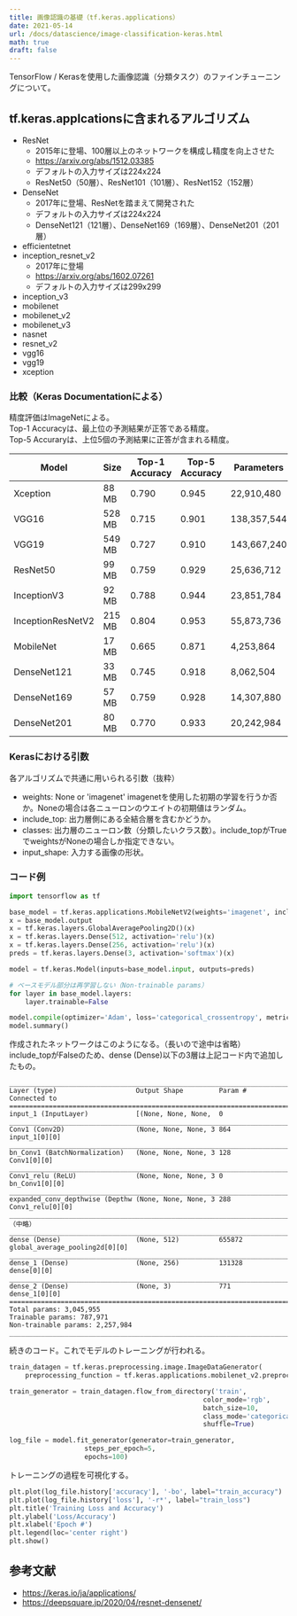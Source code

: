 ```yaml
---
title: 画像認識の基礎（tf.keras.applications）
date: 2021-05-14
url: /docs/datascience/image-classification-keras.html
math: true
draft: false
---
```


TensorFlow / Kerasを使用した画像認識（分類タスク）のファインチューニングについて。

## tf.keras.applcationsに含まれるアルゴリズム

- ResNet
  - 2015年に登場、100層以上のネットワークを構成し精度を向上させた
  - https://arxiv.org/abs/1512.03385
  - デフォルトの入力サイズは224x224
  - ResNet50（50層）、ResNet101（101層）、ResNet152（152層）
- DenseNet
  - 2017年に登場、ResNetを踏まえて開発された
  - デフォルトの入力サイズは224x224
  - DenseNet121（121層）、DenseNet169（169層）、DenseNet201（201層）
- efficientetnet
- inception_resnet_v2
  - 2017年に登場
  - https://arxiv.org/abs/1602.07261
  - デフォルトの入力サイズは299x299
- inception_v3
- mobilenet
- mobilenet_v2
- mobilenet_v3
- nasnet
- resnet_v2
- vgg16
- vgg19
- xception

### 比較（Keras Documentationによる）

精度評価はImageNetによる。  
Top-1 Accuracyは、最上位の予測結果が正答である精度。  
Top-5 Accuraryは、上位5個の予測結果に正答が含まれる精度。

|Model|Size|Top-1 Accuracy|Top-5 Accuracy|Parameters|Depth|
| ---- | ---- | ---- | ---- | ---- | ---- |
|Xception|88 MB|0.790|0.945|22,910,480|126|
|VGG16|528 MB|0.715|0.901|138,357,544|23|
|VGG19|549 MB|0.727|0.910|143,667,240|26|
|ResNet50|99 MB|0.759|0.929|25,636,712|168|
|InceptionV3|92 MB|0.788|0.944|23,851,784|159|
|InceptionResNetV2|215 MB|0.804|0.953|55,873,736|572|
|MobileNet|17 MB|0.665|0.871|4,253,864|88|
|DenseNet121|33 MB|0.745|0.918|8,062,504|121|
|DenseNet169|57 MB|0.759|0.928|14,307,880|169|
|DenseNet201|80 MB|0.770|0.933|20,242,984|201|

### Kerasにおける引数

各アルゴリズムで共通に用いられる引数（抜粋）

- weights: None or 'imagenet' imagenetを使用した初期の学習を行うか否か。Noneの場合は各ニューロンのウエイトの初期値はランダム。
- include_top: 出力層側にある全結合層を含むかどうか。
- classes: 出力層のニューロン数（分類したいクラス数）。include_topがTrueでweightsがNoneの場合しか指定できない。
- input_shape: 入力する画像の形状。

### コード例

```python
import tensorflow as tf

base_model = tf.keras.applications.MobileNetV2(weights='imagenet', include_top=False)
x = base_model.output
x = tf.keras.layers.GlobalAveragePooling2D()(x)
x = tf.keras.layers.Dense(512, activation='relu')(x)
x = tf.keras.layers.Dense(256, activation='relu')(x)
preds = tf.keras.layers.Dense(3, activation='softmax')(x)

model = tf.keras.Model(inputs=base_model.input, outputs=preds)

# ベースモデル部分は再学習しない（Non-trainable params）
for layer in base_model.layers:
    layer.trainable=False

model.compile(optimizer='Adam', loss='categorical_crossentropy', metrics=['accuracy'])
model.summary()
```

作成されたネットワークはこのようになる。（長いので途中は省略）  
include_topがFalseのため、dense (Dense)以下の3層は上記コード内で追加したもの。

```
__________________________________________________________________________________________________
Layer (type)                    Output Shape         Param #     Connected to                     
==================================================================================================
input_1 (InputLayer)            [(None, None, None,  0                                            
__________________________________________________________________________________________________
Conv1 (Conv2D)                  (None, None, None, 3 864         input_1[0][0]                    
__________________________________________________________________________________________________
bn_Conv1 (BatchNormalization)   (None, None, None, 3 128         Conv1[0][0]                      
__________________________________________________________________________________________________
Conv1_relu (ReLU)               (None, None, None, 3 0           bn_Conv1[0][0]                   
__________________________________________________________________________________________________
expanded_conv_depthwise (Depthw (None, None, None, 3 288         Conv1_relu[0][0]                 
__________________________________________________________________________________________________
（中略）
__________________________________________________________________________________________________
dense (Dense)                   (None, 512)          655872      global_average_pooling2d[0][0]   
__________________________________________________________________________________________________
dense_1 (Dense)                 (None, 256)          131328      dense[0][0]                      
__________________________________________________________________________________________________
dense_2 (Dense)                 (None, 3)            771         dense_1[0][0]                    
==================================================================================================
Total params: 3,045,955
Trainable params: 787,971
Non-trainable params: 2,257,984
__________________________________________________________________________________________________
```

続きのコード。これでモデルのトレーニングが行われる。

```python
train_datagen = tf.keras.preprocessing.image.ImageDataGenerator(
    preprocessing_function = tf.keras.applications.mobilenet_v2.preprocess_input)

train_generator = train_datagen.flow_from_directory('train',
                                                 color_mode='rgb',
                                                 batch_size=10,
                                                 class_mode='categorical',
                                                 shuffle=True)

log_file = model.fit_generator(generator=train_generator,
                   steps_per_epoch=5,
                   epochs=100)
```

トレーニングの過程を可視化する。

```python
plt.plot(log_file.history['accuracy'], '-bo', label="train_accuracy")
plt.plot(log_file.history['loss'], '-r*', label="train_loss")
plt.title('Training Loss and Accuracy')
plt.ylabel('Loss/Accuracy')
plt.xlabel('Epoch #')
plt.legend(loc='center right')
plt.show()
```



## 参考文献

- https://keras.io/ja/applications/
- https://deepsquare.jp/2020/04/resnet-densenet/
